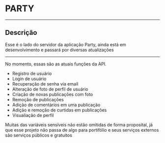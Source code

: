 # PARTY

<hr>

## Descrição

Esse é o lado do servidor da aplicação Party, ainda está em desenvolvimento e passará por diversas atualizações

<hr>

<p>No momento, essas são as atuais funções da API.</p>
<ul>
  <li>Registro de usuário</li>
  <li>Login de usuário</li>
  <li>Recuperação de senha via email</li>
  <li>Alteração de foto de perfil de usuário</li>
  <li>Criação de novas publicações com foto</li>
  <li>Remoção de publicações</li>
  <li>Adição de comentários em uma publicação</li>
  <li>Adição e remoção de curtidas em publicações</li>
  <li>Visualiação de perfil</li>
</ul>

Muitas das variáveis sensíveis não estão omitidas de forma proposital, já que esse projeto não passa de algo para portifólio e seus serviços externos são serviços públicos e gratuitos
